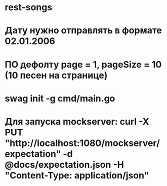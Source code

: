 # rest-songs

# Дату нужно отправлять в формате 02.01.2006

# ПО дефолту page = 1, pageSize = 10 (10 песен на странице)

# swag init -g cmd/main.go

# Для запуска mockserver: curl -X PUT "http://localhost:1080/mockserver/expectation" -d @docs/expectation.json -H "Content-Type: application/json"
